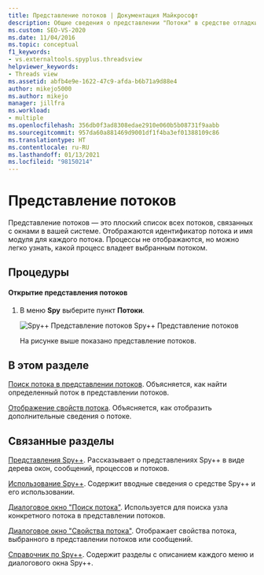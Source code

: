 ```yaml
---
title: Представление потоков | Документация Майкрософт
description: Общие сведения о представлении "Потоки" в средстве отладки Spy++. Представление потоков — это плоский список всех потоков, связанных с окнами в вашей системе.
ms.custom: SEO-VS-2020
ms.date: 11/04/2016
ms.topic: conceptual
f1_keywords:
- vs.externaltools.spyplus.threadsview
helpviewer_keywords:
- Threads view
ms.assetid: abfb4e9e-1622-47c9-afda-b6b71a9d88e4
author: mikejo5000
ms.author: mikejo
manager: jillfra
ms.workload:
- multiple
ms.openlocfilehash: 356db0f3ad8308edae2910e060b5b08731f9aabb
ms.sourcegitcommit: 957da60a881469d9001df1f4ba3ef01388109c86
ms.translationtype: HT
ms.contentlocale: ru-RU
ms.lasthandoff: 01/13/2021
ms.locfileid: "98150214"
---
```

# <a name="threads-view"></a>Представление потоков
Представление потоков — это плоский список всех потоков, связанных с окнами в вашей системе. Отображаются идентификатор потока и имя модуля для каждого потока. Процессы не отображаются, но можно легко узнать, какой процесс владеет выбранным потоком.

## <a name="procedures"></a>Процедуры

#### <a name="to-open-the-threads-view"></a>Открытие представления потоков

1. В меню **Spy** выберите пункт **Потоки**.

   ![Spy&#43;&#43; Представление потоков](../debugger/media/spy--_threads.png "Spy++_Threads") Spy++ Представление потоков

   На рисунке выше показано представление потоков.

## <a name="in-this-section"></a>В этом разделе
 [Поиск потока в представлении потоков](../debugger/how-to-search-for-a-thread-in-threads-view.md). Объясняется, как найти определенный поток в представлении потоков.

 [Отображение свойств потока](../debugger/how-to-display-thread-properties.md). Объясняется, как отобразить дополнительные сведения о потоке.

## <a name="related-sections"></a>Связанные разделы
 [Представления Spy++](../debugger/spy-increment-views.md). Рассказывает о представлениях Spy++ в виде дерева окон, сообщений, процессов и потоков.

 [Использование Spy++](../debugger/using-spy-increment.md). Содержит вводные сведения о средстве Spy++ и его использовании.

 [Диалоговое окно "Поиск потока"](../debugger/thread-search-dialog-box.md). Используется для поиска узла конкретного потока в представлении потоков.

 [Диалоговое окно "Свойства потока"](../debugger/message-properties-dialog-box.md). Отображает свойства потока, выбранного в представлении потоков или сообщений.

 [Справочник по Spy++](../debugger/spy-increment-reference.md). Содержит разделы с описанием каждого меню и диалогового окна Spy++.